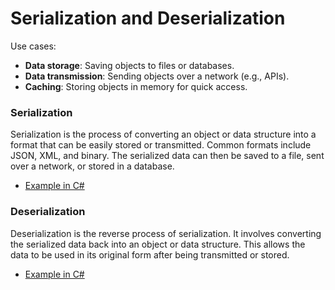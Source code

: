 # Serialization and Deserialization

Use cases: 
* **Data storage**: Saving objects to files or databases.
* **Data transmission**: Sending objects over a network (e.g., APIs).
* **Caching**: Storing objects in memory for quick access.

### Serialization
Serialization is the process of converting an object or data structure into a format that can be easily stored or transmitted. Common formats include JSON, XML, and binary. The serialized data can then be saved to a file, sent over a network, or stored in a database.

* [Example in C#](cs_json.md###Serialization)

### Deserialization
Deserialization is the reverse process of serialization. It involves converting the serialized data back into an object or data structure. This allows the data to be used in its original form after being transmitted or stored.

* [Example in C#](cs_json.md###Deserialization)

